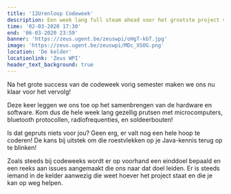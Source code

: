 ```yaml
---
title: '12Urenloop Codeweek'
description: Een week lang full steam ahead voor het grootste project van het jaar!
time: '02-03-2020 17:30'
end: '06-03-2020 23:59'
banner: 'https://zeus.ugent.be/zeuswpi/oHgT-kbT.jpg'
image: 'https://zeus.ugent.be/zeuswpi/MDc_XSOG.png'
location: 'De kelder'
locationlink: 'Zeus WPI'
header_text_background: true
---
```


Na het grote success van de codeweek vorig semester maken we ons nu klaar voor het vervolg!

Deze keer leggen we ons toe op het samenbrengen van de hardware en software. 
Kom dus de hele week lang gezellig prutsen met microcomputers, bluetooth protocollen,
radiofrequenties, en soldeerbouten!

Is dat gepruts niets voor jou? Geen erg, er valt nog een hele hoop te coderen! 
De kans bij uitstek om die roestvlekken op je Java-kennis terug op te blinken!


Zoals steeds bij codeweeks wordt er op voorhand een einddoel bepaald en een
reeks aan issues aangemaakt die ons naar dat doel leiden. Er is steeds iemand
in de kelder aanwezig die weet hoever het project staat en die je kan op weg 
helpen. 

